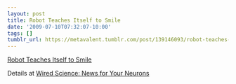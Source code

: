```yaml
---
layout: post
title: Robot Teaches Itself to Smile
date: '2009-07-10T07:32:07-10:00'
tags: []
tumblr_url: https://metavalent.tumblr.com/post/139146093/robot-teaches-itself-to-smile
---
```

[Robot Teaches Itself to Smile](http://metavalent.com/?p=1061)  

Details at [Wired Science: News for Your Neurons](http://www.wired.com/wiredscience/2009/07/robotsmile/)

<object width="425" height="344"><param name="movie" value="http://www.youtube.com/v/UBUtxfUY_w0&amp;color1=0xb1b1b1&amp;color2=0xcfcfcf&amp;hl=en&amp;feature=player_embedded&amp;fs=1">
<param name="allowFullScreen" value="true">
<param name="allowScriptAccess" value="always">
<embed src="http://www.youtube.com/v/UBUtxfUY_w0&amp;color1=0xb1b1b1&amp;color2=0xcfcfcf&amp;hl=en&amp;feature=player_embedded&amp;fs=1" type="application/x-shockwave-flash" allowfullscreen="true" allowscriptaccess="always" width="425" height="344"></embed></object>

